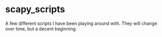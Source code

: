 scapy_scripts
=============
A few different scripts I have been playing around with.  They will change over time, but a decent beginning.

